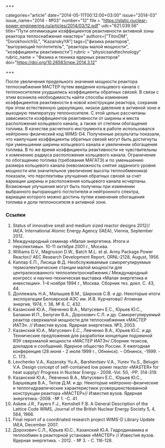 +++

categories="article"
date="2014-05-11T00:12:00+03:00"
issue="2014-03"
issue_name="2014 - №03"
number="12"
file = "https://static.nuclear-power-engineering.ru/articles/2014/03/12.pdf"
udc="621.039.56"
title="Пути оптимизации коэффициентов реактивности активной зоны реактора теплоснабжения «мастер»"
authors=["TitovDM", "DorokhovichSL", "KazanskyYA"]
tags=["физика реакторов", "выгорающий поглотитель", "реакторы малой мощности", "коэффициенты реактивности"]
rubric = "physicsandtechnology"
rubric_name = "Физика и техника ядерных реакторов"
doi="https://doi.org/10.26583/npe.2014.3.12"

+++

После увеличения предельного значения мощности реактора теплоснабжения МАСТЕР путем введения кольцевого канала с теплоносителем ухудшились коэффициенты обратных связей. В связи с этим возникла необходимость найти способы изменения коэффициентов реактивности в новой конструкции реактора, сохранив при этом естественную циркуляцию, низкое давление в активной зоне и выходную температуру теплоносителя. С этой целью рассчитаны зависимости коэффициентов реактивности от ширины и места расположения кольцевого канала, а также от степени обогащения топлива. В качестве расчетного инструмента в работе использовался нейтронно-физический код WIMS-D4. Полученные результаты показали, что наилучшие коэффициенты обратных связей могут быть достигнуты при уменьшении ширины кольцевого канала и увеличении обогащения топлива. В то же время коэффициенты реактивности не чувствительны к изменению радиуса расположения кольцевого канала. Ограничения по обогащению топлива (требования МАГАТЭ) и по уменьшению размера кольцевого канала (невозможность снятия заданного уровня мощности или значительное увеличение высоты теплообменника) показали, что перспективы улучшения обратных связей за счет вариации ширины и расположения кольцевого канала исчерпаны. Возможные улучшения могут быть получены при изменении выбранного выгорающего поглотителя и нейтронного спектра, вариации которого можно достичь путем изменения обогащения топлива и доли теплоносителя в активной зоне.

### Ссылки

1. Status of innovative small and medium sized reactor designs 2012// IAEA. International Atomic Energy Agency (IAEA), Vienna, September 2012.
2. Международный семинар «Малая энергетика. Итоги и перспективы». 10-11 октября 2001 г., Москва.
3. Williams D.V., Magnuson D.W., Batch M.L. et al. Army Package Power Reactor// AEC Research Development Report, ORNL-2128, August, 1956.
4. Каплар Е.П., Лисица Ф.Д. Необслуживаемые саморегулируемые термоэлектрические станции малой мощности для централизованного теплоэлектроснабжения./ Международный конгресс и научно-техническая выставка «Малая энергетика и инвестиции». 1-4 ноября 1994 г., Москва. Сборник тез. докл. С. 43, 44.
5. Доллежаль Н.А., Малышев В.М., Широков С.В. и др. Некоторые итоги эксплуатации Белоярской АЭС им. И.В. Курчатова// Атомная энергия, 1974, т. 36, № 6. С. 432.
6. Казанский Ю.А., Левченко В.А., Матусевич Е.С., Юрьев Ю.С., Балакин И.П., Белугин В.А., Дорохович С.Л. и др. Саморегулируемый реактор сверхмалой мощности для теплоснабжения «МАСТЕР ИАТЭ». // Известия вузов. Ядерная энергетика. №3, 2003.
7. Казанский Ю.А., Матусевич Е.С., Левченко В.А., Юрьев Ю.С. и др. Технические предложения для разработки концепции подземной ЯЭУ сверхмалой мощности «МАСТЕР ИАТЭ»/ Сборник тезисов, докладов и сообщений. Ядерное общество России. X ежегодная конференция (28 июня - 2 июля 1999 г., Обнинск). – Обнинск, -1999. -C. 173.
8. Levchenko V.A., Kazansky Yu.A., Barshevtsev V.A., Yurev Yu.S., Belugin V.A. Design concept of self-contained low power reactor «MASTER» for heat supply// Progress in Nuclear Energy.- 2008.-Vol. 50, -PP. 314-319.
9. Казанский Ю.А., Левченко В.А., Матусевич Е.С., Юрьев Ю.С., Баршевцев В.А., Титов Д.М. и др. Некоторые нейтронно-физические и теплогидравлические характеристики усовершенствованной конструкции реактора «МАСТЕР»// Известия вузов. Ядерная энергетика.-2008. -№ 1. -С. 41.
10. Askew J.R., Fayers F.J., Kemshell F.B. A General Description of the Lattice Code WIMS, Journal of the British Nuclear Energy Society 5, 4, 564, 1966.
11. Final report of a coordinated research project WIMS-D Library Update IAEA, December 2007.
12. Дорохович С.Л., Юрьев Ю.С., Казанский Ю.А. Гидродинамика и теплообмен в реакторной установке «МАСТЕР» // Известия вузов. Ядерная энергетика. - 2012. - № 3. - С. 116-128.